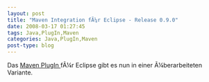 ```yaml
---
layout: post
title: "Maven Integration fÃ¼r Eclipse - Release 0.9.0"
date: 2008-03-17 01:27:45
tags: Java,PlugIn,Maven
categories: Java,PlugIn,Maven
post-type: blog
---
```

Das <a href="http://www.jroller.com/eu/entry/m2eclipse_0_9_0"  title="http://www.jroller.com/eu/entry/m2eclipse_0_9_0">Maven PlugIn </a>fÃ¼r Eclipse gibt es nun in einer Ã¼berarbeiteten Variante.